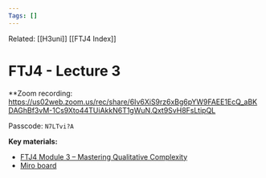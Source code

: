 ```yaml
---
Tags: []
---
```

Related: [[H3uni]] [[FTJ4 Index]]
# FTJ4 - Lecture 3
**Zoom recording:  
https://us02web.zoom.us/rec/share/6Iv6XiS9rz6xBg6pYW9FAEE1EcQ_aBKDAGhBf3vM-1Cs9Xto44TUiAkkN6T1gWuN.Qxt9SvH8FsLtipQL

Passcode: `N7LTvi?A`

**Key materials:**

-   [FTJ4 Module 3 – Mastering Qualitative Complexity](https://www.h3uni.org/wp-content/uploads/2022/06/FTJ4-Module-3-Hex.pptx)
-   [Miro board](https://miro.com/app/board/uXjVOtVAeQk=/?share_link_id=774955254629)